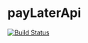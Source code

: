 # payLaterApi
[![Build Status](https://dev.azure.com/ricardosantos9521/ricardosantos9521/_apis/build/status/payLaterApi?branchName=master)](https://dev.azure.com/ricardosantos9521/ricardosantos9521/_build/latest?definitionId=3?branchName=master)
